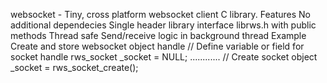 websocket - Tiny, cross platform websocket client C library.
Features
No additional dependecies
Single header library interface librws.h with public methods
Thread safe
Send/receive logic in background thread
Example
Create and store websocket object handle
  // Define variable or field for socket handle
  rws_socket _socket = NULL;
  ............
  // Create socket object
  _socket = rws_socket_create();
